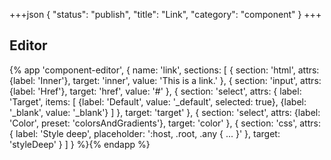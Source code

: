 +++json
{
  "status": "publish",
  "title": "Link",
  "category": "component"
}
+++

## Editor

{%
  app 'component-editor', {
    name: 'link',
    sections: [
      {
        section: 'html',
        attrs: {label: 'Inner'},
        target: 'inner',
        value: 'This is a link.'
      },
      {
        section: 'input',
        attrs: {label: 'Href'},
        target: 'href',
        value: '#'
      },
      {
        section: 'select',
        attrs: {
          label: 'Target',
          items: [
            {label: 'Default', value: '_default', selected: true},
            {label: '_blank', value: '_blank'}
          ]
        },
        target: 'target'
      },
      {
        section: 'select',
        attrs: {label: 'Color', preset: 'colorsAndGradients'},
        target: 'color'
      },
      {
        section: 'css',
        attrs: {
          label: 'Style deep',
          placeholder: ':host, .root, .any { ... }'
        },
        target: 'styleDeep'
      }
    ]
  }
%}{% endapp %}
